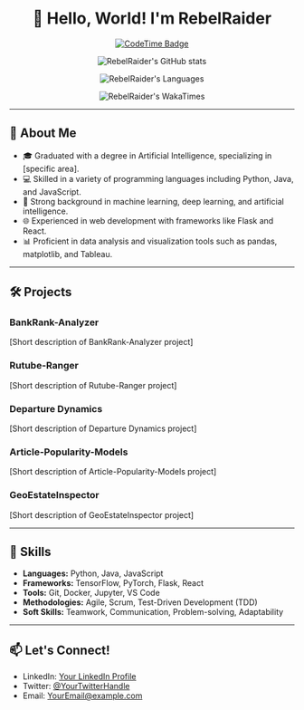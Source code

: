 <div align="center">
  <h1>👋 Hello, World! I'm RebelRaider</h1>
  <p>
    <a href="https://codetime.dev">
      <img src="https://img.shields.io/endpoint?style=social&color=222&url=https%3A%2F%2Fapi.codetime.dev%2Fshield%3Fid%3D24542%26project%3D%26in=0(" alt="CodeTime Badge">
    </a>
  </p>
  <p>
    <img src="https://github-readme-stats.vercel.app/api?username=RebelRaider&show_icons=true&theme=synthwave&hide=stars,issues&show_owner=true&show=prs_merged" alt="RebelRaider's GitHub stats">
  </p>
  <p>
    <img src="https://github-readme-stats.vercel.app/api/top-langs/?username=RebelRaider&layout=compact&count_private=true&theme=synthwave&show_owner=true" alt="RebelRaider's Languages">
  </p>
  <p>
    <img src="https://github-readme-stats.vercel.app/api/wakatime?username=@RebelRaider" alt="RebelRaider's WakaTimes">
  </p>
</div>

---

## 💼 About Me

- 🎓 Graduated with a degree in Artificial Intelligence, specializing in [specific area].
- 💻 Skilled in a variety of programming languages including Python, Java, and JavaScript.
- 🧠 Strong background in machine learning, deep learning, and artificial intelligence.
- 🌐 Experienced in web development with frameworks like Flask and React.
- 📊 Proficient in data analysis and visualization tools such as pandas, matplotlib, and Tableau.

---

## 🛠️ Projects

### BankRank-Analyzer

[Short description of BankRank-Analyzer project]

### Rutube-Ranger

[Short description of Rutube-Ranger project]

### Departure Dynamics

[Short description of Departure Dynamics project]

### Article-Popularity-Models

[Short description of Article-Popularity-Models project]

### GeoEstateInspector

[Short description of GeoEstateInspector project]

---

## 🔧 Skills

- **Languages:** Python, Java, JavaScript
- **Frameworks:** TensorFlow, PyTorch, Flask, React
- **Tools:** Git, Docker, Jupyter, VS Code
- **Methodologies:** Agile, Scrum, Test-Driven Development (TDD)
- **Soft Skills:** Teamwork, Communication, Problem-solving, Adaptability

---

## 📫 Let's Connect!

- LinkedIn: [Your LinkedIn Profile](https://www.linkedin.com/in/yourprofile/)
- Twitter: [@YourTwitterHandle](https://twitter.com/yourhandle)
- Email: [YourEmail@example.com](mailto:youremail@example.com)
